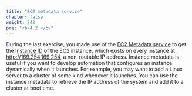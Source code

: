 ```yaml
---
title: "EC2 metadata service"
chapter: false
weight: 242
pre: "<b>4.2 </b>"
---
```


During the last exercise, you made use of
the [EC2 Metadata service](https://docs.aws.amazon.com/AWSEC2/latest/UserGuide/ec2-instance-metadata.html) to get the [Instance ID](https://docs.aws.amazon.com/AWSEC2/latest/UserGuide/resource-ids.html) of the EC2 instance, which exists
on every instance at http://169.254.169.254, a non-routable IP address. Instance metadata is useful if you want to
develop automation that configures an instance dynamically when it launches. For example, you may want to add a Linux
server to a cluster of some kind whenever it launches. You can use the instance metadata to retrieve the IP address of
the system and add it to a cluster at boot time. 

